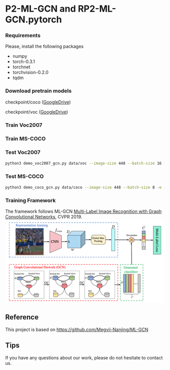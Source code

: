 # P2-ML-GCN and RP2-ML-GCN.pytorch

### Requirements
Please, install the following packages
- numpy
- torch-0.3.1
- torchnet
- torchvision-0.2.0
- tqdm

### Download pretrain models
checkpoint/coco ([GoogleDrive](https://drive.google.com/open?id=1ivLi1Rc-dCUmN1ProcMk76zxF1DSvlIk))

checkpoint/voc ([GoogleDrive](https://drive.google.com/open?id=1lhbmW5g-Mo9KgI07nmc1kwSbEnb6t-YA))

### Train Voc2007

### Train MS-COCO

### Test Voc2007
```sh
python3 demo_voc2007_gcn.py data/voc --image-size 448 --batch-size 16 -e --resume checkpoint/voc/voc_checkpoint.pth.tar
```

### Test MS-COCO
```sh
python3 demo_coco_gcn.py data/coco --image-size 448 --batch-size 8 -e --resume checkpoint/coco/coco_checkpoint.pth.tar
```

### Training Framework
The framework follows ML-GCN [Multi-Label Image Recognition with Graph Convolutional Networks](https://arxiv.org/abs/1904.03582), CVPR 2019.
![Framework](https://github.com/ahahnut/-R-P2-ML-GCN/blob/master/Framework.png)

## Reference
This project is based on https://github.com/Megvii-Nanjing/ML-GCN

## Tips
If you have any questions about our work, please do not hesitate to contact us.

